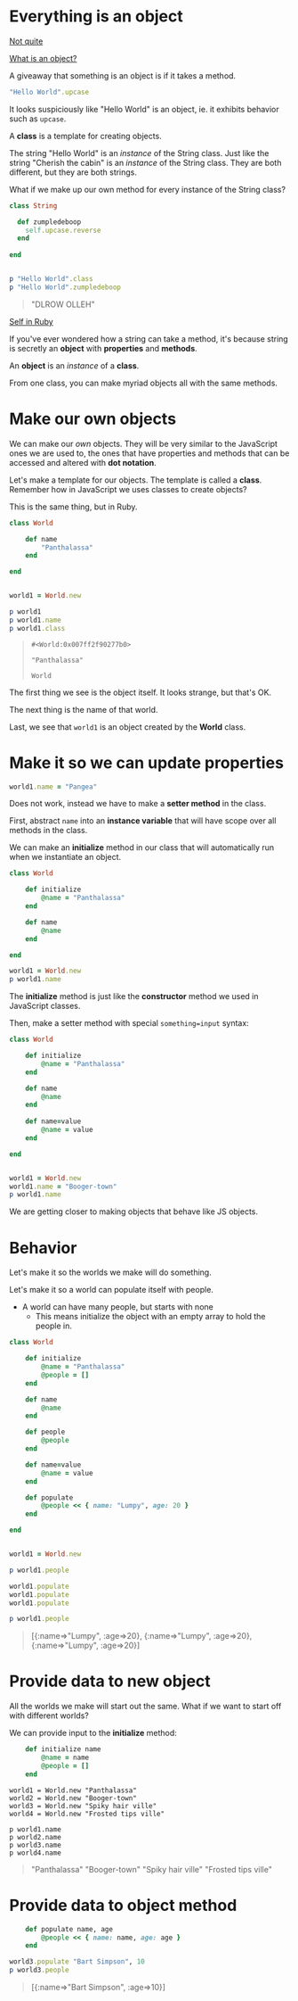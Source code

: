 # Everything is an object

[Not quite](http://rubylearning.com/blog/2010/09/27/almost-everything-is-an-object-and-everything-is-almost-an-object/)

[What is an object?](https://rubymonk.com/learning/books/4-ruby-primer-ascent/chapters/39-ruby-s-object-model/lessons/127-object-identity-what-is-an-object)

A giveaway that something is an object is if it takes a method.

```ruby
"Hello World".upcase
```

It looks suspiciously like "Hello World" is an object, ie. it exhibits behavior such as `upcase`.

A **class** is a template for creating objects.

The string "Hello World" is an _instance_ of the String class. Just like the string "Cherish the cabin" is an _instance_ of the String class. They are both different, but they are both strings.

What if we make up our own method for every instance of the String class?

```ruby
class String

  def zumpledeboop
    self.upcase.reverse
  end
	
end


p "Hello World".class
p "Hello World".zumpledeboop
```

> "DLROW OLLEH"

[Self in Ruby](https://hackhands.com/three-golden-rules-understand-self-ruby/)

If you've ever wondered how a string can take a method, it's because string is secretly an **object** with **properties** and **methods**.

An **object** is an _instance_ of a **class**.

From one class, you can make myriad objects all with the same methods.

# Make our own objects

We can make our _own_ objects. They will be very similar to the JavaScript ones we are used to, the ones that have properties and methods that can be accessed and altered with **dot notation**.

Let's make a template for our objects. The template is called a **class**. Remember how in JavaScript we uses classes to create objects?

This is the same thing, but in Ruby.

```ruby
class World

	def name
		"Panthalassa"
	end

end


world1 = World.new

p world1
p world1.name
p world1.class
```

> `#<World:0x007ff2f90277b0>`
> 
> `"Panthalassa"`
> 
> `World`

The first thing we see is the object itself. It looks strange, but that's OK.

The next thing is the name of that world.

Last, we see that `world1` is an object created by the **World** class.

# Make it so we can update properties

```ruby
world1.name = "Pangea"
```

Does not work, instead we have to make a **setter method** in the class.

First, abstract `name` into an **instance variable** that will have scope over all methods in the class.

We can make an **initialize** method in our class that will automatically run when we instantiate an object.

```ruby
class World

	def initialize
		@name = "Panthalassa"
	end

	def name
		@name
	end

end

world1 = World.new
p world1.name
```

The **initialize** method is just like the **constructor** method we used in JavaScript classes.

Then, make a setter method with special
`something=input` syntax:

```ruby
class World

	def initialize
		@name = "Panthalassa"
	end

	def name
		@name
	end
	
	def name=value
		@name = value
	end

end


world1 = World.new
world1.name = "Booger-town"
p world1.name
```

We are getting closer to making objects that behave like JS objects.

# Behavior

Let's make it so the worlds we make will do something.

Let's make it so a world can populate itself with people.

* A world can have many people, but starts with none
	* This means initialize the object with an empty array to hold the people in.

```ruby
class World

	def initialize
		@name = "Panthalassa"
		@people = []
	end

	def name
		@name
	end

	def people
		@people
	end

	def name=value
		@name = value
	end

	def populate
		@people << { name: "Lumpy", age: 20 }
	end

end


world1 = World.new

p world1.people

world1.populate
world1.populate
world1.populate

p world1.people
```

> [{:name=>"Lumpy", :age=>20}, {:name=>"Lumpy", :age=>20}, {:name=>"Lumpy", :age=>20}]

# Provide data to new object

All the worlds we make will start out the same. What if we want to start off with different worlds?

We can provide input to the **initialize** method:

```ruby
	def initialize name
		@name = name
		@people = []
	end
```

```
world1 = World.new "Panthalassa"
world2 = World.new "Booger-town"
world3 = World.new "Spiky hair ville"
world4 = World.new "Frosted tips ville"
```

```
p world1.name
p world2.name
p world3.name
p world4.name
```


>"Panthalassa"
"Booger-town"
"Spiky hair ville"
"Frosted tips ville"

# Provide data to object method

```ruby
	def populate name, age
		@people << { name: name, age: age }
	end
```

```ruby
world3.populate "Bart Simpson", 10
p world3.people
```

> [{:name=>"Bart Simpson", :age=>10}]














